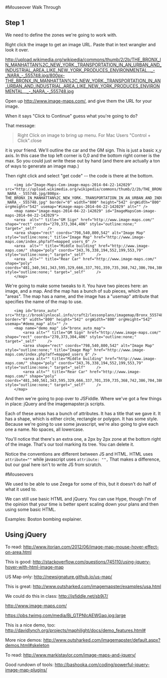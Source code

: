 #Mouseover Walk Through

## Step 1 ##

We need to define the zones we're going to work with.

Right click the image to get an image URL. Paste that in text wrangler and look it over.

http://upload.wikimedia.org/wikipedia/commons/thumb/2/2b/THE_BRONX_IN_MANHATTAN%2C_NEW_YORK._TRANSPORTATION_IN_AN_URBAN_AND_INDUSTRIAL_AREA_LIKE_NEW_YORK_PRODUCES_ENVIRONMENTAL..._-_NARA_-_555748.jpg/800px-THE_BRONX_IN_MANHATTAN%2C_NEW_YORK._TRANSPORTATION_IN_AN_URBAN_AND_INDUSTRIAL_AREA_LIKE_NEW_YORK_PRODUCES_ENVIRONMENTAL..._-_NARA_-_555748.jpg

Open up <http://www.image-maps.com/>, and give them the URL for your image.

When it says "Click to Continue" guess what you're going to do?

That message:

> Right Click on image to bring up menu. For Mac Users "Control + Click".close 

it is your friend. We'll outline the car and the GM sign. This is just a basic x,y axis. In this case the top left corner is 0,0 and the bottom right corner is the max. So you could just write these out by hand (and there are actually a ton of ways to generate an image map.)

Then right click and select "get code" -- the code is there at the bottom. 

        <img id="Image-Maps-Com-image-maps-2014-04-22-142029" src="http://upload.wikimedia.org/wikipedia/commons/thumb/2/2b/THE_BRONX_IN_MANHATTAN%2C_NEW_YORK._TRANSPORTATION_IN_AN_URBAN_AND_INDUSTRIAL_AREA_LIKE_NEW_YORK_PRODUCES_ENVIRONMENTAL..._-_NARA_-_555748.jpg/800px-THE_BRONX_IN_MANHATTAN%2C_NEW_YORK._TRANSPORTATION_IN_AN_URBAN_AND_INDUSTRIAL_AREA_LIKE_NEW_YORK_PRODUCES_ENVIRONMENTAL..._-_NARA_-_555748.jpg" border="0" width="800" height="542" orgWidth="800" orgHeight="542" usemap="#image-maps-2014-04-22-142029" alt="" />
        <map name="image-maps-2014-04-22-142029" id="ImageMapsCom-image-maps-2014-04-22-142029">
        <area  alt="" title="GM Sign" href="http://www.image-maps.com/" shape="rect" coords="270,373,304,406" style="outline:none;" target="_self"     />
        <area shape="rect" coords="798,540,800,542" alt="Image Map" style="outline:none;" title="Image Map" href="http://www.image-maps.com/index.php?aff=mapped_users_0" />
        <area  alt="" title="Middle building" href="http://www.image-maps.com/" shape="poly" coords="343,76,338,194,552,199,553,79" style="outline:none;" target="_self"     />
        <area  alt="" title="Rear Car" href="http://www.image-maps.com/" shape="poly" coords="481,340,561,343,595,329,666,337,701,359,735,368,742,386,704,386,692,388,681,397,667,397,652,388,612,386,558,380,543,378,530,379,513,379,504,371,504,362,488,364" style="outline:none;" target="_self"     />
        </map>
    
We're going to make some tweaks to it. You have two pieces here: an image, and a map. And the map has a bunch of sub pieces, which are "areas". The map has a name, and the image has a "usemap" attribute that specifies the name of the map to use.

        <img id="bronx_auto" src="http://brooklynlocal.info/craft2/lessonplans/imagemap/Bronx_555748.jpg" border="0" width="800" height="542" orgWidth="800" orgHeight="542" usemap="#demo_map" alt="" />
        <map name="demo_map" id="bronx_auto_map">
            <area alt="" title="GM Sign" href="http://www.image-maps.com/" shape="rect" coords="270,373,304,406" style="outline:none;" target="_self"     />
            <area shape="rect" coords="798,540,800,542" alt="Image Map" style="outline:none;" title="Image Map" href="http://www.image-maps.com/index.php?aff=mapped_users_0" />
            <area alt="" title="Middle building" href="http://www.image-maps.com/" shape="poly" coords="343,76,338,194,552,199,553,79" style="outline:none;" target="_self"     />
            <area alt="" title="Rear Car" href="http://www.image-maps.com/" shape="poly" coords="481,340,561,343,595,329,666,337,701,359,735,368,742,386,704,386,692,388,681,397,667,397,652,388,612,386,558,380,543,378,530,379,513,379,504,371,504,362,488,364" style="outline:none;" target="_self"     />
        </map>
    
  
And then we're going to pop over to JSFiddle. Where we've got a few things in place: jQuery and the imagemapster.js scripts. 
    
Each of these areas has a bunch of attributes. It has a title that we gave it. It has a shape, which is either circle, rectangle or polygon. It has some style. Because we're going to use some javascript, we're also going to give each one a name. No spaces, all lowercase. 

You'll notice that there's an extra one, a 2px by 2px zone at the bottom right of the image. That's our tool marking its tree. You can delete it.

Notice the conventions are different between JS and HTML. HTML uses `attribute=""` while javascript uses `attribute: "",` That makes a difference, but our goal here isn't to write JS from scratch.

#Mouseovers

We used to be able to use Zeega for some of this, but it doesn't do half of what it used to.

We can still use basic HTML and jQuery. You can use Hype, though I'm of the opinion that your time is better spent scaling down your plans and then using some basic HTML. 

Examples: Boston bombing explainer. 


## Using jQuery

To read: http://www.itorian.com/2012/06/image-map-mouse-hover-effect-on-area.html

This is good: http://stackoverflow.com/questions/745110/using-jquery-hover-with-html-image-map

US Map only: http://newsignature.github.io/us-map/

This is great: http://www.outsharked.com/imagemapster/examples/usa.html

We could do this in class: http://jsfiddle.net/sb9j7/

http://www.image-maps.com/

https://pbs.twimg.com/media/Bj_GTPNIcAEWGaq.jpg:large

This is a nice demo, too: http://davidlynch.org/projects/maphilight/docs/demo_features.html#

More nice demos: http://www.outsharked.com/imagemapster/default.aspx?demos.html#skeleton

To read: http://www.markistaylor.com/image-maps-and-jquery/

Good rundown of tools: http://bashooka.com/coding/powerful-jquery-image-map-plugins/



